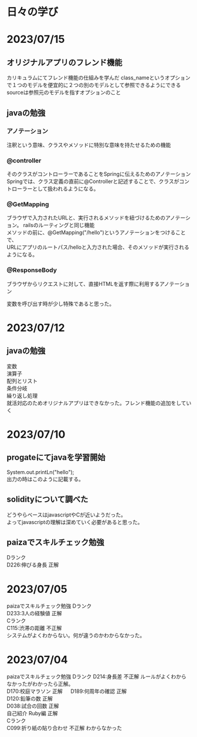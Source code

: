 # 日々の学び

# 2023/07/15  
  
## オリジナルアプリのフレンド機能  
カリキュラムにてフレンド機能の仕組みを学んだ
class_nameというオプションで１つのモデルを便宜的に２つの別のモデルとして参照できるようにできる  
sourceは参照元のモデルを指すオプションのこと

## javaの勉強  
### アノテーション  
注釈という意味、クラスやメソッドに特別な意味を持たせるための機能  
  
### @controller  
そのクラスがコントローラーであることをSpringに伝えるためのアノテーション  
Springでは、クラス定義の直前に@Controllerと記述することで、クラスがコントローラーとして扱われるようになる。  
  
### @GetMapping  
ブラウザで入力されたURLと、実行されるメソッドを紐づけるためのアノテーション。 
railsのルーティングと同じ機能  
メソッドの前に、@GetMapping("/hello")というアノテーションをつけることで、  
URLにアプリのルートパス/helloと入力された場合、そのメソッドが実行されるようになる。  
  
### @ResponseBody  
ブラウザからリクエストに対して、直接HTMLを返す際に利用するアノテーション  
  
  変数を呼び出す時が少し特殊であると思った。  
  




# 2023/07/12
## javaの勉強
変数  
演算子  
配列とリスト  
条件分岐  
繰り返し処理  
就活対応のためオリジナルアプリはできなかった。フレンド機能の追加をしていく
  
# 2023/07/10  
## progateにてjavaを学習開始  
System.out.printLn("hello");  
出力の時はこのように記載する。  
  
## solidityについて調べた  
どうやらベースはjavascriptやCが近いようだった。  
よってjavascriptの理解は深めていく必要があると思った。

## paizaでスキルチェック勉強
Dランク  
D226:伸びる身長  正解  

# 2023/07/05
paizaでスキルチェック勉強
Dランク  
D233:3人の経験値  正解  
Cランク  
C115:渋滞の距離  不正解  
システムがよくわからない。何が違うのかわからなかった。


# 2023/07/04
paizaでスキルチェック勉強
Dランク
D214:身長差 不正解  ルールがよくわからなかったがわかったら正解。  
D170:校庭マラソン  正解  　
D189:何周年の確認  正解  
D120:鉛筆の数  正解  
D038:試合の回数  正解  
自己紹介 Ruby編  正解  
Cランク  
C099:折り紙の貼り合わせ  不正解  わからなかった
